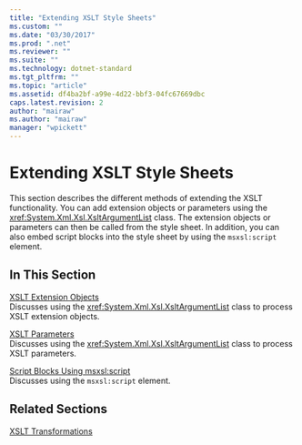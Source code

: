 ```yaml
---
title: "Extending XSLT Style Sheets"
ms.custom: ""
ms.date: "03/30/2017"
ms.prod: ".net"
ms.reviewer: ""
ms.suite: ""
ms.technology: dotnet-standard
ms.tgt_pltfrm: ""
ms.topic: "article"
ms.assetid: df4ba2bf-a99e-4d22-bbf3-04fc67669dbc
caps.latest.revision: 2
author: "mairaw"
ms.author: "mairaw"
manager: "wpickett"
---
```

# Extending XSLT Style Sheets
This section describes the different methods of extending the XSLT functionality. You can add extension objects or parameters using the <xref:System.Xml.Xsl.XsltArgumentList> class. The extension objects or parameters can then be called from the style sheet. In addition, you can also embed script blocks into the style sheet by using the `msxsl:script` element.  
  
## In This Section  
 [XSLT Extension Objects](../../../../docs/standard/data/xml/xslt-extension-objects.md)  
 Discusses using the <xref:System.Xml.Xsl.XsltArgumentList> class to process XSLT extension objects.  
  
 [XSLT Parameters](../../../../docs/standard/data/xml/xslt-parameters.md)  
 Discusses using the <xref:System.Xml.Xsl.XsltArgumentList> class to process XSLT parameters.  
  
 [Script Blocks Using msxsl:script](../../../../docs/standard/data/xml/script-blocks-using-msxsl-script.md)  
 Discusses using the `msxsl:script` element.  
  
## Related Sections  
 [XSLT Transformations](../../../../docs/standard/data/xml/xslt-transformations.md)
